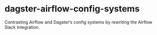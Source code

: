 # dagster-airflow-config-systems
Contrasting Airflow and Dagster’s config systems by rewriting the Airflow Slack Integration.
